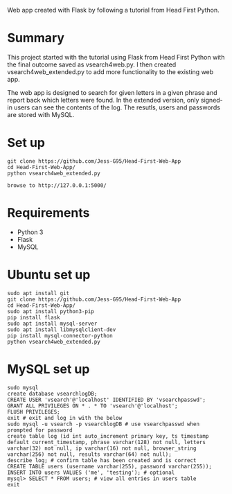 Web app created with Flask by following a tutorial from Head First Python.

# Summary

This project started with the tutorial using Flask from Head First Python with the final outcome saved as vsearch4web.py. I then created vsearch4web_extended.py to add more functionality to the existing web app.

The web app is designed to search for given letters in a given phrase and report back which letters were found. In the extended version, only signed-in users can see the contents of the log. The resutls, users and passwords are stored with MySQL.



# Set up

```
git clone https://github.com/Jess-G95/Head-First-Web-App
cd Head-First-Web-App/
python vsearch4web_extended.py

browse to http://127.0.0.1:5000/
```

# Requirements

* Python 3
* Flask
* MySQL


# Ubuntu set up

```
sudo apt install git
git clone https://github.com/Jess-G95/Head-First-Web-App
cd Head-First-Web-App/
sudo apt install python3-pip
pip install flask
sudo apt install mysql-server
sudo apt install libmysqlclient-dev
pip install mysql-connector-python
python vsearch4web_extended.py
```

# MySQL set up

```
sudo mysql
create database vsearchlogDB;
CREATE USER 'vsearch'@'localhost' IDENTIFIED BY 'vsearchpasswd';
GRANT ALL PRIVILEGES ON * . * TO 'vsearch'@'localhost';
FLUSH PRIVILEGES;
exit # exit and log in with the below
sudo mysql -u vsearch -p vsearchlogDB # use vsearchpasswd when prompted for password
create table log (id int auto_increment primary key, ts timestamp default current_timestamp, phrase varchar(128) not null, letters varchar(32) not null, ip varchar(16) not null, browser_string varchar(256) not null, results varchar(64) not null);
describe log; # confirm table has been created and is correct
CREATE TABLE users (username varchar(255), password varchar(255));
INSERT INTO users VALUES ('me', 'testing'); # optional
mysql> SELECT * FROM users; # view all entries in users table
exit

```
